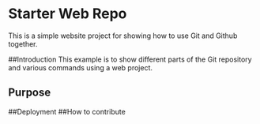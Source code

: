 # Starter Web Repo

This is a simple website project for showing how to use Git and Github together.

##Introduction
This example is to show different parts of the Git repository and various commands using a web project.
## Purpose
##Deployment
##How to contribute

